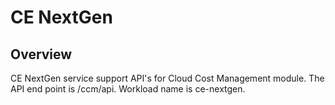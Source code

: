 # CE NextGen

## Overview

CE NextGen service support API's for Cloud Cost Management module.
The API end point is /ccm/api. Workload name is ce-nextgen. 




